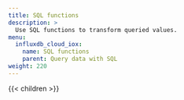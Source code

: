 ```yaml
---
title: SQL functions
description: >
  Use SQL functions to transform queried values.
menu:
  influxdb_cloud_iox:
    name: SQL functions
    parent: Query data with SQL
weight: 220
---
```


{{< children >}}
